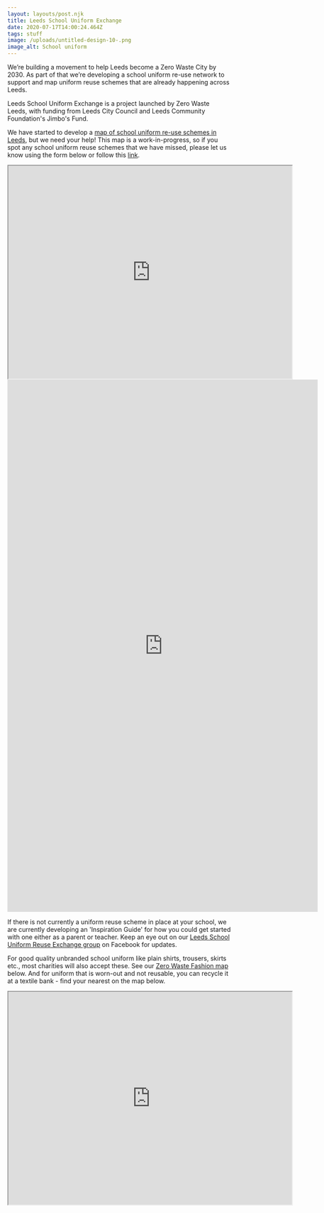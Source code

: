 ```yaml
---
layout: layouts/post.njk
title: Leeds School Uniform Exchange
date: 2020-07-17T14:00:24.464Z
tags: stuff
image: /uploads/untitled-design-10-.png
image_alt: School uniform
---
```

We’re building a movement to help Leeds become a Zero Waste City by 2030. As part of that we’re developing a school uniform re-use network to support and map uniform reuse schemes that are already happening across Leeds.

Leeds School Uniform Exchange is a project launched by Zero Waste Leeds, with funding from Leeds City Council and Leeds Community Foundation's Jimbo's Fund.

We have started to develop a [map of school uniform re-use schemes in Leeds](https://www.google.com/maps/d/u/0/viewer?mid=12f68wxlwJ-MdovH7aQRHCwJyBDkWn-v3&ll=53.79479222009331%2C-1.5229087614461334&z=12), but we need your help! This map is a work-in-progress, so if you spot any school uniform reuse schemes that we have missed, please let us know using the form below or follow this [link](https://forms.gle/TbbcxuSpPPgczCth8).

<iframe src="https://www.google.com/maps/d/embed?mid=12f68wxlwJ-MdovH7aQRHCwJyBDkWn-v3" width="640" height="480"></iframe>

<iframe src="https://docs.google.com/forms/d/e/1FAIpQLScc6Tbaj9InU1xwFqfXtgW186Gm7Cj22iI-rVK_eMzAzbpkbw/viewform?embedded=true" width="700" height="1200" frameborder="0" marginheight="0" marginwidth="0">Loading…</iframe>

If there is not currently a uniform reuse scheme in place at your school, we are currently developing an 'Inspiration Guide' for how you could get started with one either as a parent or teacher. Keep an eye out on our [Leeds School Uniform Reuse Exchange group](https://www.facebook.com/groups/603050533660854/permalink/605410550091519/?notif_id=1593425728610333&notif_t=group_description_change) on Facebook for updates. 

For good quality unbranded school uniform like plain shirts, trousers, skirts etc., most charities will also accept these. See our [Zero Waste Fashion map](https://www.google.com/maps/d/u/1/viewer?hl=en&mid=18ktKdUeew3oQpjOnezeTyLtt9pk1KK7w&ll=53.836763656561054%2C-1.5013154999999268&z=11) below. And for uniform that is worn-out and not reusable, you can recycle it at a textile bank - find your nearest on the map below.

<iframe src="https://www.google.com/maps/d/embed?mid=18ktKdUeew3oQpjOnezeTyLtt9pk1KK7w&hl=en" width="640" height="480"></iframe>